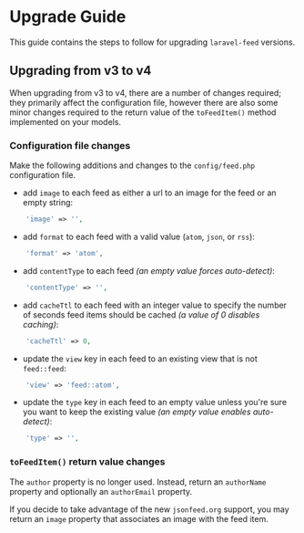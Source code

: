 # Upgrade Guide

This guide contains the steps to follow for upgrading `laravel-feed` versions.

## Upgrading from v3 to v4

When upgrading from v3 to v4, there are a number of changes required; they primarily affect the configuration file, however
there are also some minor changes required to the return value of the `toFeedItem()` method implemented on your models.

### Configuration file changes

Make the following additions and changes to the `config/feed.php` configuration file.

- add `image` to each feed as either a url to an image for the feed or an empty string:

```php
    'image' => '',
```

- add `format` to each feed with a valid value (`atom`, `json`, or `rss`):

```php
    'format' => 'atom',
```

- add `contentType` to each feed _(an empty value forces auto-detect)_:

```php
    'contentType' => '',
```

- add `cacheTtl` to each feed with an integer value to specify the number of seconds feed items should be cached _(a value of 0 disables caching)_:

```php
    'cacheTtl' => 0,
```

- update the `view` key in each feed to an existing view that is not `feed::feed`:

```php
    'view' => 'feed::atom',
```

- update the `type` key in each feed to an empty value unless you're sure you want to keep the existing value _(an empty value enables auto-detect)_:

```php
    'type' => '',
```

### `toFeedItem()` return value changes

The `author` property is no longer used.  Instead, return an `authorName` property and optionally an `authorEmail` property.

If you decide to take advantage of the new `jsonfeed.org` support, you may return an `image` property that associates an image with the feed item.


